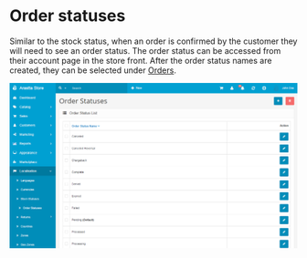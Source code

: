 Order statuses
==============

Similar to the stock status, when an order is confirmed by the customer they will need to see an order status. The order status can be accessed from their account page in the store front. After the order status names are created, they can be selected under [Orders](docs/user-manual/marketplace/order-totals).

![order statuses backend](_images/order-statuses.png)
